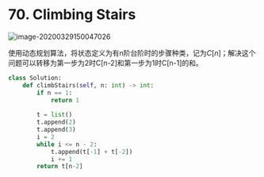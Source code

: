 # 70. Climbing Stairs

![image-20200329150047026](../../.assert/image-20200329150047026.png)

使用动态规划算法，将状态定义为有n阶台阶时的步骤种类，记为$C[n]$；解决这个问题可以转移为第一步为2时C[n-2]和第一步为1时C[n-1]的和。

~~~python
class Solution:
    def climbStairs(self, n: int) -> int:
        if n == 1:
            return 1
        
        t = list()
        t.append(2)
        t.append(3)
        i = 2
        while i <= n - 2:
            t.append(t[-1] + t[-2])
            i += 1
        return t[n-2]
~~~

